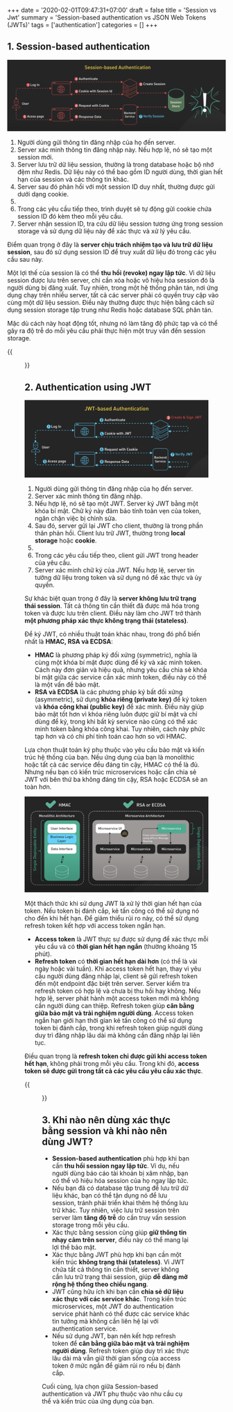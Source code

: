 +++
date = '2020-02-01T09:47:31+07:00'
draft = false
title = 'Session vs Jwt'
summary = 'Session-based authentication vs JSON Web Tokens (JWTs)'
tags = ['authentication']
categories = []
+++

## 1. Session-based authentication
![](session.png)
1. Người dùng gửi thông tin đăng nhập của họ đến server.
2. Server xác minh thông tin đăng nhập này. Nếu hợp lệ, nó sẽ tạo một session mới.
3. Server lưu trữ dữ liệu session, thường là trong database hoặc bộ nhớ đệm như Redis. Dữ liệu này có thể bao gồm ID người dùng, thời gian hết hạn của session và các thông tin khác.
4. Server sau đó phản hồi với một session ID duy nhất, thường được gửi dưới dạng cookie.
5. 
6. Trong các yêu cầu tiếp theo, trình duyệt sẽ tự động gửi cookie chứa session ID đó kèm theo mỗi yêu cầu.
7. Server nhận session ID, tra cứu dữ liệu session tương ứng trong session storage và sử dụng dữ liệu này để xác thực và xử lý yêu cầu.

Điểm quan trọng ở đây là **server chịu trách nhiệm tạo và lưu trữ dữ liệu session**, sau đó sử dụng session ID để truy xuất dữ liệu đó trong các yêu cầu sau này.

Một lợi thế của session là có thể **thu hồi (revoke) ngay lập tức**. Vì dữ liệu session được lưu trên server, chỉ cần xóa hoặc vô hiệu hóa session đó là người dùng bị đăng xuất. Tuy nhiên, trong một hệ thống phân tán, nơi ứng dụng chạy trên nhiều server, tất cả các server phải có quyền truy cập vào cùng một dữ liệu session. Điều này thường được thực hiện bằng cách sử dụng session storage tập trung như Redis hoặc database SQL phân tán.

Mặc dù cách này hoạt động tốt, nhưng nó làm tăng độ phức tạp và có thể gây ra độ trễ do mỗi yêu cầu phải thực hiện một truy vấn đến session storage.

{{<figure src="./image2.png" width="500px" class="center">}}

## 2. Authentication using JWT
![](jwt.png)
1. Người dùng gửi thông tin đăng nhập của họ đến server.
2. Server xác minh thông tin đăng nhập.
3. Nếu hợp lệ, nó sẽ tạo một JWT. Server ký JWT bằng một khóa bí mật. Chữ ký này đảm bảo tính toàn vẹn của token, ngăn chặn việc bị chỉnh sửa.
4. Sau đó, server gửi lại JWT cho client, thường là trong phần thân phản hồi. Client lưu trữ JWT, thường trong **local storage** hoặc **cookie**.
5. 
6. Trong các yêu cầu tiếp theo, client gửi JWT trong header của yêu cầu.
7. Server xác minh chữ ký của JWT. Nếu hợp lệ, server tin tưởng dữ liệu trong token và sử dụng nó để xác thực và ủy quyền.

Sự khác biệt quan trọng ở đây là **server không lưu trữ trạng thái session**. Tất cả thông tin cần thiết đã được mã hóa trong token và được lưu trên client. Điều này làm cho JWT trở thành **một phương pháp xác thực không trạng thái (stateless)**.

Để ký JWT, có nhiều thuật toán khác nhau, trong đó phổ biến nhất là **HMAC, RSA và ECDSA**:

- **HMAC** là phương pháp ký đối xứng (symmetric), nghĩa là cùng một khóa bí mật được dùng để ký và xác minh token. Cách này đơn giản và hiệu quả, nhưng yêu cầu chia sẻ khóa bí mật giữa các service cần xác minh token, điều này có thể là một vấn đề bảo mật.
- **RSA và ECDSA** là các phương pháp ký bất đối xứng (asymmetric), sử dụng **khóa riêng (private key)** để ký token và **khóa công khai (public key)** để xác minh. Điều này giúp bảo mật tốt hơn vì khóa riêng luôn được giữ bí mật và chỉ dùng để ký, trong khi bất kỳ service nào cũng có thể xác minh token bằng khóa công khai. Tuy nhiên, cách này phức tạp hơn và có chi phí tính toán cao hơn so với HMAC.

Lựa chọn thuật toán ký phụ thuộc vào yêu cầu bảo mật và kiến trúc hệ thống của bạn. Nếu ứng dụng của bạn là monolithic hoặc tất cả các service đều đáng tin cậy, HMAC có thể là đủ. Nhưng nếu bạn có kiến trúc microservices hoặc cần chia sẻ JWT với bên thứ ba không đáng tin cậy, RSA hoặc ECDSA sẽ an toàn hơn.

![](image3.png)

Một thách thức khi sử dụng JWT là xử lý thời gian hết hạn của token. Nếu token bị đánh cắp, kẻ tấn công có thể sử dụng nó cho đến khi hết hạn. Để giảm thiểu rủi ro này, có thể sử dụng refresh token kết hợp với access token ngắn hạn.

- **Access token** là JWT thực sự được sử dụng để xác thực mỗi yêu cầu và có **thời gian hết hạn ngắn** (thường khoảng 15 phút).
- **Refresh token** có **thời gian hết hạn dài hơn** (có thể là vài ngày hoặc vài tuần). Khi access token hết hạn, thay vì yêu cầu người dùng đăng nhập lại, client sẽ gửi refresh token đến một endpoint đặc biệt trên server. Server kiểm tra refresh token có hợp lệ và chưa bị thu hồi hay không. Nếu hợp lệ, server phát hành một access token mới mà không cần người dùng can thiệp.
Refresh token giúp **cân bằng giữa bảo mật và trải nghiệm người dùng**. Access token ngắn hạn giới hạn thời gian kẻ tấn công có thể sử dụng token bị đánh cắp, trong khi refresh token giúp người dùng duy trì đăng nhập lâu dài mà không cần đăng nhập lại liên tục.

Điều quan trọng là **refresh token chỉ được gửi khi access token hết hạn**, không phải trong mỗi yêu cầu. Trong khi đó, **access token sẽ được gửi trong tất cả các yêu cầu yêu cầu xác thực**.

{{<figure src="./image4.png" width="500px" class="center">}}

## 3. Khi nào nên dùng xác thực bằng session và khi nào nên dùng JWT?
- **Session-based authentication** phù hợp khi bạn cần **thu hồi session ngay lập tức**. Ví dụ, nếu người dùng báo cáo tài khoản bị xâm nhập, bạn có thể vô hiệu hóa session của họ ngay lập tức.
- Nếu bạn đã có database tập trung để lưu trữ dữ liệu khác, bạn có thể tận dụng nó để lưu session, tránh phải triển khai thêm hệ thống lưu trữ khác. Tuy nhiên, việc lưu trữ session trên server làm **tăng độ trễ** do cần truy vấn session storage trong mỗi yêu cầu.
- Xác thực bằng session cũng giúp **giữ thông tin nhạy cảm trên server**, điều này có thể mang lại lợi thế bảo mật.
- Xác thực bằng JWT phù hợp khi bạn cần một kiến trúc **không trạng thái (stateless)**. Vì JWT chứa tất cả thông tin cần thiết, server không cần lưu trữ trạng thái session, giúp **dễ dàng mở rộng hệ thống theo chiều ngang**.
- JWT cũng hữu ích khi bạn cần **chia sẻ dữ liệu xác thực với các service khác**. Trong kiến trúc microservices, một JWT do authentication service phát hành có thể được các service khác tin tưởng mà không cần liên hệ lại với authentication service.
- Nếu sử dụng JWT, bạn nên kết hợp refresh token để **cân bằng giữa bảo mật và trải nghiệm người dùng**. Refresh token giúp duy trì xác thực lâu dài mà vẫn giữ thời gian sống của access token ở mức ngắn để giảm rủi ro nếu bị đánh cắp.

Cuối cùng, lựa chọn giữa Session-based authentication và JWT phụ thuộc vào nhu cầu cụ thể và kiến trúc của ứng dụng của bạn.